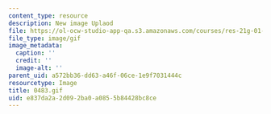```yaml
---
content_type: resource
description: New image Uplaod
file: https://ol-ocw-studio-app-qa.s3.amazonaws.com/courses/res-21g-01-kana-spring-2010/e837da2a2d092ba0a0855b84428bc8ce_0483.gif
file_type: image/gif
image_metadata:
  caption: ''
  credit: ''
  image-alt: ''
parent_uid: a572bb36-dd63-a46f-06ce-1e9f7031444c
resourcetype: Image
title: 0483.gif
uid: e837da2a-2d09-2ba0-a085-5b84428bc8ce
---
```

